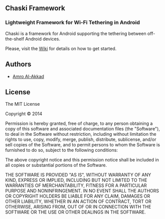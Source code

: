 ## Chaski Framework

### Lightweight Framework for Wi-Fi Tethering in Android

Chaski is a framework for Android supporting the tethering between off-the-shelf Android devices. 

Please, visit the [Wiki](https://github.com/chaski-framework/chaski/wiki) for details on how to get started.


## Authors

- [Amro Al-Akkad](https://github.com/alakkad)

## License

The MIT License

Copyright &copy; 2014

Permission is hereby granted, free of charge, to any person obtaining a copy of this software and associated documentation files (the "Software"), to deal in the Software without restriction, including without limitation the rights to use, copy, modify, merge, publish, distribute, sublicense, and/or sell copies of the Software, and to permit persons to whom the Software is furnished to do so, subject to the following conditions:

The above copyright notice and this permission notice shall be included in all copies or substantial portions of the Software.

THE SOFTWARE IS PROVIDED "AS IS", WITHOUT WARRANTY OF ANY KIND, EXPRESS OR IMPLIED, INCLUDING BUT NOT LIMITED TO THE WARRANTIES OF MERCHANTABILITY, FITNESS FOR A PARTICULAR PURPOSE AND NONINFRINGEMENT. IN NO EVENT SHALL THE AUTHORS OR COPYRIGHT HOLDERS BE LIABLE FOR ANY CLAIM, DAMAGES OR OTHER LIABILITY, WHETHER IN AN ACTION OF CONTRACT, TORT OR OTHERWISE, ARISING FROM, OUT OF OR IN CONNECTION WITH THE SOFTWARE OR THE USE OR OTHER DEALINGS IN THE SOFTWARE.